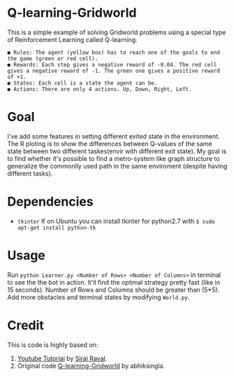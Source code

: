 # Q-learning-Gridworld
This is a simple example of solving Gridworld problems using a special type of Reinforcement Learning called Q-learning.

	● Rules: The agent (yellow box) has to reach one of the goals to end the game (green or red cell).
	● Rewards: Each step gives a negative reward of -0.04. The red cell gives a negative reward of -1. The green one gives a positive reward of +1.
	● States: Each cell is a state the agent can be.
	● Actions: There are only 4 actions. Up, Down, Right, Left.

# Goal
I've add some features in setting different exited state in the environment.
The R ploting is to show the differences between Q-values of the same state between two different taskes(envir with different exit state).
My goal is to find whether it's possible to find a metro-system like graph structure to generalize the commonlly used path in the same enviroment (despite having different tasks).

# Dependencies
* `tkinter`
If on Ubuntu you can install tkinter for python2.7 with ``$ sudo apt-get install python-tk``

# Usage
Run `python Learner.py <Number of Rows> <Number of Columns>` in terminal to see the the bot in action. It'll find the optimal strategy pretty fast (like in 15 seconds). Number of Rows and Columns should be greater than (5*5). Add more obstacles and terminal states by modifying `World.py`.

# Credit
This is code is highly based on:
1. [Youtube Tutorial](https://youtu.be/A5eihauRQvo) by [Siraj Raval](https://github.com/llSourcell).
2. Original code [Q-learning-Gridworld](abhiksingla/Q-learning-Gridworld) by abhiksingla.


